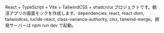 React + TypeScript + Vite + TailwindCSS + shadcn/ui プロジェクトです。朝活アプリの画面モックを作成します。dependencies: react, react-dom, tailwindcss, lucide-react, class-variance-authority, clsx, tailwind-merge。開発サーバーは npm run dev で起動。